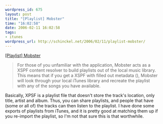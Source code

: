 ```yaml
--- 
wordpress_id: 675
layout: post
title: "[Playlist] Mobster"
time: "16:02:58"
date: 2006-02-11 16:02:58
tags: 
- itunes
wordpress_url: http://schinckel.net/2006/02/11/playlist-mobster/
---
```

[\[Playlist\] Mobster][1]

> For those of you unfamiliar with the application, Mobster acts as a XSPF content resolver to build playlists out of the local music library. This means that if you get a XSPF with filled out metadata (), Mobster will look through your local iTunes library and recreate the playlist with any of the songs you have available.

Basically, XPSF is a playlist file that doesn't store the track's location, only title, artist and album. Thus, you can share playlists, and people that have (some or all of) the tracks can then listen to the playlist. I have done some exports of playlists from iTunes, and it is pretty good at matching them up if you re-import the playlist, so I'm not that sure this is that worthwhile. 

   [1]: http://lists.musicbrainz.org/pipermail/playlist/2006-February/000876.html

